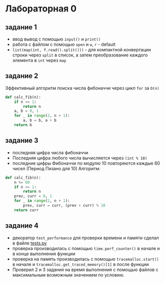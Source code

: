 # Лабораторная 0
## задание 1
- ввод вывод с помощью `input()` и `print()`
- работа с файлом с помощью `open` и `w`, `r` - default
- `list(map(int, f.read().split()))` - для компактной конвертации строки через `split` в список, а затем преобразование каждого элемента в `int` через `map`
## задание 2
Эффективный алгоритм поиска числа фибоначчи через цикл `for` за `О(n)`
```python
def calc_fib(n):
    if n <= 1:
        return n
    a, b = 0, 1
    for _ in range(2, n + 1):
        a, b = b, a + b
    return b
```
## задание 3
- последняя цифра числа фибоначчи
- Последняя цифра любого числа вычисляется через `(int % 10)`
- последние цифры Фибоначчи по модулю 10 повторяются каждые 60 чисел (Период Пизано для 10)
Алгоритм:
```python
def calc_fib(n):
    n %= 60
    if n <= 1:
        return n
    prev, curr = 0, 1
    for _ in range(2, n + 1):
        prev, curr = curr, (prev + curr) % 10
    return curr
```

## задание 4
- декоратор `test_performance` для проверки времени и памяти сделал в файле [tests.py](../tests.py)
- проверка производилась с помощью `time.perf_counter()` в начале и в конце выполнения функции
- проверка на память производилась с помощью `tracemalloc.start()` в начале и `tracemalloc.get_traced_memory()[1]` в после функции
- Проверил 2 и 3 задания на время выполнения с помощью файлов с максимальным возможным значением по условию.